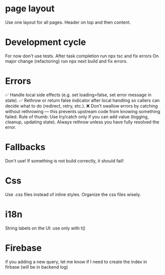 # page layout
Use one layout for all pages. Header on top and then content.
# Development cycle
For now don't use tests.
After task completion run npx tsc and fix errors
On major change (refactoring) run npx next build and fix errors.
# Errors
✅ Handle local side effects (e.g. set loading=false, set error message in state).
✅ Rethrow or return false indicator after local handling so callers can decide what to do (redirect, retry, etc.).
❌ Don’t swallow errors by catching without rethrowing — this prevents upstream code from knowing something failed.
Rule of thumb: Use try/catch only if you can add value (logging, cleanup, updating state). Always rethrow unless you have fully resolved the error.


# Fallbacks
Don't use! If something is not build correctly, it should fail!

# Css
Use .css files instead of inline styles. Organize the css files wisely.

# i18n
String labels on the UI: use only with t()

# Firebase
if you adding a new query, let me know if I need to create the index in firbase (will be in backend log)